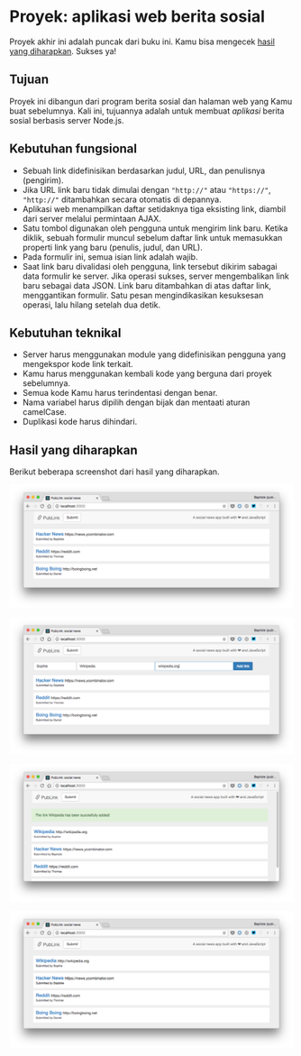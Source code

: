 # Proyek: aplikasi web berita sosial 

Proyek akhir ini adalah puncak dari buku ini. Kamu bisa mengecek [hasil yang diharapkan](https://thejsway-publink.herokuapp.com). Sukses ya!

## Tujuan

Proyek ini dibangun dari program berita sosial dan halaman web yang Kamu buat sebelumnya. Kali ini, tujuannya adalah untuk membuat *aplikasi* berita sosial berbasis server Node.js.

## Kebutuhan fungsional

* Sebuah link didefinisikan berdasarkan judul, URL, dan penulisnya (pengirim).
* Jika URL link baru tidak dimulai dengan `"http://"` atau `"https://"`, `"http://"` ditambahkan secara otomatis di depannya.
* Aplikasi web menampilkan daftar setidaknya tiga eksisting link, diambil dari server melalui permintaan AJAX.
* Satu tombol digunakan oleh pengguna untuk mengirim link baru. Ketika diklik, sebuah formulir muncul sebelum daftar link untuk memasukkan properti link yang baru (penulis, judul, dan URL).
* Pada formulir ini, semua isian link adalah wajib.
* Saat link baru divalidasi oleh pengguna, link tersebut dikirim sabagai data formulir ke server. Jika operasi sukses, server mengembalikan link baru sebagai data JSON. Link baru ditambahkan di atas daftar link, menggantikan formulir. Satu pesan mengindikasikan kesuksesan operasi, lalu hilang setelah dua detik.

## Kebutuhan teknikal

* Server harus menggunakan module yang didefinisikan pengguna yang mengekspor kode link terkait.
* Kamu harus menggunakan kembali kode yang berguna dari proyek sebelumnya.
* Semua kode Kamu harus terindentasi dengan benar.
* Nama variabel harus dipilih dengan bijak dan mentaati aturan camelCase.
* Duplikasi kode harus dihindari.

## Hasil yang diharapkan

Berikut beberapa screenshot dari hasil yang diharapkan.

![Daftar link](images/chapter26-01.png)

![Mengirim link baru](images/chapter26-02.png)

![Pesan sukses setelah menambahkan link baru](images/chapter26-03.png)

![Daftar link yang terupdate](images/chapter26-04.png)
